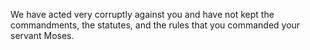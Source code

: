 We have acted very corruptly against you and have not kept the commandments, the statutes, and the rules that you commanded your servant Moses.
